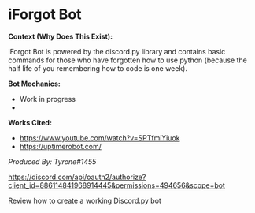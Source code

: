 # iForgot Bot

**Context (Why Does This Exist):**

iForgot Bot is powered by the discord.py library and contains basic commands for those who have forgotten how to use python (because the half life of you remembering how to code is one week).

**Bot Mechanics:**

- Work in progress
-

**Works Cited:**

- https://www.youtube.com/watch?v=SPTfmiYiuok 
- https://uptimerobot.com/

*Produced By: Tyrone#1455*

https://discord.com/api/oauth2/authorize?client_id=886114841968914445&permissions=494656&scope=bot

Review how to create a working Discord.py bot

